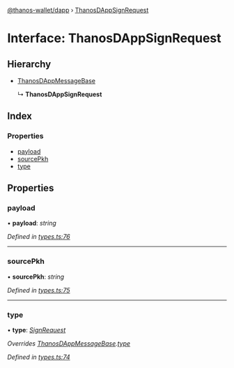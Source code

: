 [@thanos-wallet/dapp](../README.md) › [ThanosDAppSignRequest](thanosdappsignrequest.md)

# Interface: ThanosDAppSignRequest

## Hierarchy

* [ThanosDAppMessageBase](thanosdappmessagebase.md)

  ↳ **ThanosDAppSignRequest**

## Index

### Properties

* [payload](thanosdappsignrequest.md#payload)
* [sourcePkh](thanosdappsignrequest.md#sourcepkh)
* [type](thanosdappsignrequest.md#type)

## Properties

###  payload

• **payload**: *string*

*Defined in [types.ts:76](https://github.com/madfish-solutions/thanoswallet-dapp/blob/f20b824/src/types.ts#L76)*

___

###  sourcePkh

• **sourcePkh**: *string*

*Defined in [types.ts:75](https://github.com/madfish-solutions/thanoswallet-dapp/blob/f20b824/src/types.ts#L75)*

___

###  type

• **type**: *[SignRequest](../enums/thanosdappmessagetype.md#signrequest)*

*Overrides [ThanosDAppMessageBase](thanosdappmessagebase.md).[type](thanosdappmessagebase.md#type)*

*Defined in [types.ts:74](https://github.com/madfish-solutions/thanoswallet-dapp/blob/f20b824/src/types.ts#L74)*
